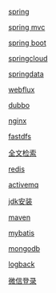 <a href="spring.md">spring</a>

<a href="springmvc.md">spring mvc</a>

<a href="springboot.md">spring boot</a>

<a href="springcloud.md">springcloud</a>

<a href="springdata.md">springdata</a>

<a href="webflux.md">webflux</a>

<a href="dubbo.md">dubbo</a>

<a href="nginx.md">nginx</a>

<a href="fastdfs.md">fastdfs</a>

<a href="全文检索.md">全文检索</a>

<a href="redis.md">redis</a>

<a href="activemq.md">activemq</a>

<a href="jdk安装.md">jdk安装</a>

<a href="maven.md">maven</a>

<a href="mybatis.md">mybatis</a>

<a href="mongodb.md">mongodb</a>

<a href="logback.md">logback</a>

<a href="微信登录文档.pdf">微信登录</a>